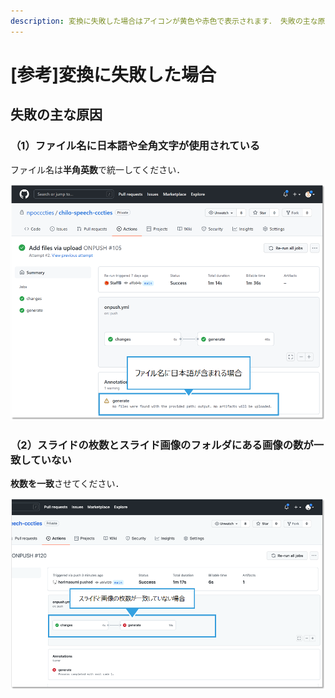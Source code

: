 ```yaml
---
description: 変換に失敗した場合はアイコンが黄色や赤色で表示されます． 失敗の主な原因は次の通りです．修正して再度アップロードして下さい．
---
```


# \[参考]変換に失敗した場合

## 失敗の主な原因

### （1）ファイル名に日本語や全角文字が使用されている

ファイル名は**半角英数**で統一してください．

![](<../.gitbook/assets/image (319).png>)

### （2）スライドの枚数とスライド画像のフォルダにある画像の数が一致していない

**枚数を一致**させてください．

![](<../.gitbook/assets/image (201).png>)

